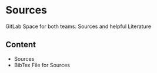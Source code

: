 # Sources

GitLab Space for both teams: Sources and helpful Literature

## Content

- Sources
- BibTex File for Sources
